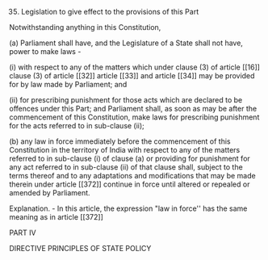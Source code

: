 35. Legislation to give effect to the provisions of this Part

Notwithstanding anything in this Constitution,

(a) Parliament shall have, and the Legislature of a State shall not have, power to make laws -

(i) with respect to any of the matters which under clause (3) of article [[16]]  clause (3) of article [[32]]  article [[33]] and article [[34]] may be provided for by law made by Parliament; and

(ii) for prescribing punishment for those acts which are declared to be offences under this Part; and Parliament shall, as soon as may be after the commencement of this Constitution, make laws for prescribing punishment for the acts referred to in sub-clause (ii);

(b) any law in force immediately before the commencement of this Constitution in the territory of India with respect to any of the matters referred to in sub-clause (i) of clause (a) or providing for punishment for any act referred to in sub-clause (ii) of that clause shall, subject to the terms thereof and to any adaptations and modifications that may be made therein under article [[372]]  continue in force until altered or repealed or amended by Parliament.

Explanation. - In this article, the expression "law in force'' has the same meaning as in article [[372]] 

PART IV

DIRECTIVE PRINCIPLES OF STATE POLICY

 

